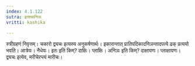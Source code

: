 ```yaml
---
index: 4.1.122
sutra: इतश्चानिञः
vritti: kashika

---
```

स्त्रीग्रहणं निवृत्तम्। चकारो द्व्यचः इत्यस्य अनुकर्षणार्थः। इकारान्तात् प्रातिपदिकादनिञन्तादपत्ये ढक् प्रत्ययो भवति। आत्रेयः। नैधेयः। इतः इति किम्? दाक्षिः। प्लाक्षिः। अनिञः इति किम्? दाक्षायणः। प्लाक्षायणः। द्व्यचः इत्येव, मरीचेरप्त्यं मारीचः।